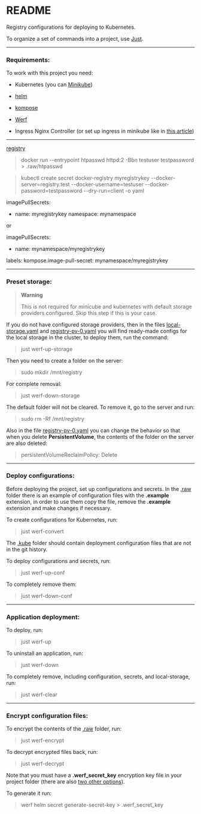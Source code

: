 # README

Registry configurations for deploying to Kubernetes.

To organize a set of commands into a project, use [Just](https://github.com/casey/just).

---

### Requirements:

To work with this project you need:

- Kubernetes (you can [Minikube](https://minikube.sigs.k8s.io/docs/start/))

- [helm](https://helm.sh/docs/intro/install/)

- [kompose](https://kompose.io/installation/)

- [Werf](https://werf.io/installation.html)

- Ingress Nginx Controller (or set up ingress in minikube like in [this article](https://minikube.sigs.k8s.io/docs/handbook/addons/ingress-dns/))

---

[registry](https://docs.docker.com/registry/deploying/)

> docker run --entrypoint htpasswd httpd:2 -Bbn testuser testpassword > .raw/htpasswd

> kubectl create secret docker-registry myregistrykey --docker-server=registry.test --docker-username=testuser --docker-password=testpassword --dry-run=client -o yaml

imagePullSecrets:
  - name: myregistrykey
    namespace: mynamespace

or

imagePullSecrets:
  - name: mynamespace/myregistrykey

labels:
    kompose.image-pull-secret: mynamespace/myregistrykey
    
---

### Preset storage:

> **Warning**
>
> This is not required for minicube and kubernetes with default storage providers configured. Skip this step if this is your case.

If you do not have configured storage providers, then in the files [local-storage.yaml](local-storage.yaml) and [registry-pv-0.yaml](registry-pv-0.yaml) you will find ready-made configs for the local storage in the cluster, to deploy them, run the command:

> just werf-up-storage

Then you need to create a folder on the server:

> sudo mkdir /mnt/registry

For complete removal:

> just werf-down-storage

The default folder will not be cleared. To remove it, go to the server and run:

> sudo rm -Rf /mnt/registry

Also in the file [registry-pv-0.yaml](registry-pv-0.yaml) you can change the behavior so that when you delete **PersistentVolume**, the contents of the folder on the server are also deleted:

> persistentVolumeReclaimPolicy: Delete

---

### Deploy configurations:

Before deploying the project, set up configurations and secrets. In the [.raw](.raw) folder there is an example of configuration files with the **.example** extension, in order to use them copy the file, remove the **.example** extension and make changes if necessary.

To create configurations for Kubernetes, run:

> just werf-convert

The [.kube](.kube) folder should contain deployment configuration files that are not in the git history.

To deploy configurations and secrets, run:

> just werf-up-conf

To completely remove them:

> just werf-down-conf

---

### Application deployment:

To deploy, run:

>just werf-up

To uninstall an application, run:

> just werf-down

To completely remove, including configuration, secrets, and local-storage, run:

> just werf-clear

---

### Encrypt configuration files:

To encrypt the contents of the [.raw](.raw) folder, run:

> just werf-encrypt

To decrypt encrypted files back, run:

> just werf-decrypt

Note that you must have a **.werf_secret_key** encryption key file in your project folder (there are also [two other options](https://werf.io/documentation/v1.1/reference/deploy_process/working_with_secrets.html)).

To generate it run:

> werf helm secret generate-secret-key > .werf_secret_key